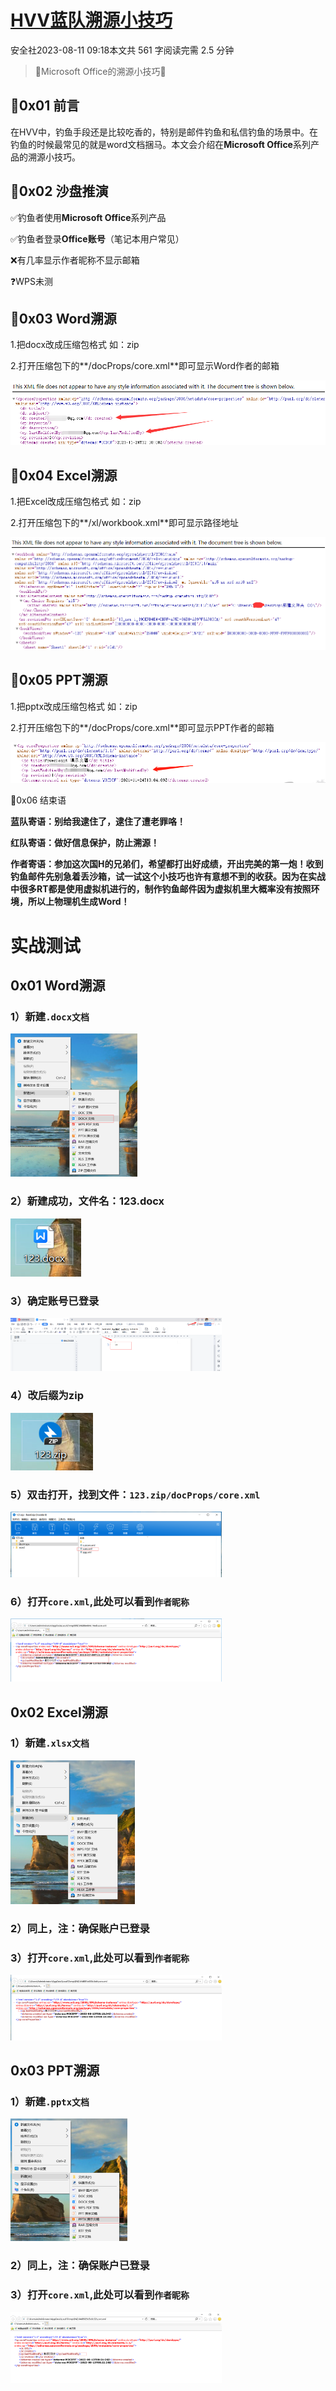 [HVV蓝队溯源小技巧](https://mp.weixin.qq.com/s?__biz=MzkwMzUyNDIwMA==&mid=2247483864&idx=1&sn=08b721fa57f8c59c4d405d7f5eadfd9f)
========================================================================================================================

安全社2023-08-11 09:18本文共 561 字阅读完需 2.5 分钟

> 🔰Microsoft Office的溯源小技巧🔰

## 🔰0x01 前言

在HVV中，钓鱼手段还是比较吃香的，特别是邮件钓鱼和私信钓鱼的场景中。在钓鱼的时候最常见的就是word文档捆马。本文会介绍在**Microsoft Office**系列产品的溯源小技巧。

## 🔰0x02 沙盘推演

✅钓鱼者使用**Microsoft Office**系列产品

✅钓鱼者登录**Office账号**（笔记本用户常见）

❌有几率显示作者昵称不显示邮箱

❓WPS未测

## 🔰0x03 Word溯源

1.把docx改成压缩包格式 如：zip

2.打开压缩包下的**/docProps/core.xml**即可显示Word作者的邮箱

![图片](HVV%E8%93%9D%E9%98%9F%E6%BA%AF%E6%BA%90%E5%B0%8F%E6%8A%80%E5%B7%A7.assets/640.png)

## 🔰0x04 Excel溯源

1.把Excel改成压缩包格式 如：zip

2.打开压缩包下的**/xl/workbook.xml**即可显示路径地址

![图片](HVV%E8%93%9D%E9%98%9F%E6%BA%AF%E6%BA%90%E5%B0%8F%E6%8A%80%E5%B7%A7.assets/640-16919127283491.png)

## 🔰0x05 PPT溯源

1.把pptx改成压缩包格式 如：zip

2.打开压缩包下的**/docProps/core.xml**即可显示PPT作者的邮箱

![图片](HVV%E8%93%9D%E9%98%9F%E6%BA%AF%E6%BA%90%E5%B0%8F%E6%8A%80%E5%B7%A7.assets/640-16919127283492.png)

🔰0x06 结束语

**蓝队寄语：别给我逮住了，逮住了遭老罪咯！**

**红队寄语：做好信息保护，防止溯源！**

**作者寄语：参加这次国H的兄弟们，希望都打出好成绩，开出完美的第一炮！收到钓鱼邮件先别急着丢沙箱，试一试这个小技巧也许有意想不到的收获。因为在实战中很多RT都是使用虚拟机进行的，制作钓鱼邮件因为虚拟机里大概率没有按照环境，所以上物理机生成Word！**







# 实战测试



## 0x01 Word溯源

### 1）新建`.docx文档`

<img src="HVV%E8%93%9D%E9%98%9F%E6%BA%AF%E6%BA%90%E5%B0%8F%E6%8A%80%E5%B7%A7.assets/image-20230813155843477.png" alt="image-20230813155843477" style="zoom:33%;" />





### 2）新建成功，文件名：123.docx

![image-20230813155953546](HVV%E8%93%9D%E9%98%9F%E6%BA%AF%E6%BA%90%E5%B0%8F%E6%8A%80%E5%B7%A7.assets/image-20230813155953546.png)



### 3）确定账号已登录

<img src="HVV%E8%93%9D%E9%98%9F%E6%BA%AF%E6%BA%90%E5%B0%8F%E6%8A%80%E5%B7%A7.assets/image-20230813160039389.png" alt="image-20230813160039389" style="zoom:33%;" />



### 4）改后缀为zip

![image-20230813160135693](HVV%E8%93%9D%E9%98%9F%E6%BA%AF%E6%BA%90%E5%B0%8F%E6%8A%80%E5%B7%A7.assets/image-20230813160135693.png)

### 5）双击打开，找到文件：`123.zip/docProps/core.xml`

<img src="HVV%E8%93%9D%E9%98%9F%E6%BA%AF%E6%BA%90%E5%B0%8F%E6%8A%80%E5%B7%A7.assets/image-20230813160203714.png" alt="image-20230813160203714" style="zoom:33%;" />





### 6）打开`core.xml`,此处可以看到`作者昵称`

<img src="HVV%E8%93%9D%E9%98%9F%E6%BA%AF%E6%BA%90%E5%B0%8F%E6%8A%80%E5%B7%A7.assets/image-20230813160436726.png" alt="image-20230813160436726" style="zoom:33%;" />





## 0x02 Excel溯源

### 1）新建`.xlsx文档`

<img src="HVV%E8%93%9D%E9%98%9F%E6%BA%AF%E6%BA%90%E5%B0%8F%E6%8A%80%E5%B7%A7.assets/image-20230813161445290.png" alt="image-20230813161445290" style="zoom:33%;" />



### 2）同上，注：确保账户已登录



### 3）打开`core.xml`,此处可以看到`作者昵称`

<img src="HVV%E8%93%9D%E9%98%9F%E6%BA%AF%E6%BA%90%E5%B0%8F%E6%8A%80%E5%B7%A7.assets/image-20230813161910094.png" alt="image-20230813161910094" style="zoom:33%;" />







## 0x03 PPT溯源

### 1）新建`.pptx文档`

<img src="HVV%E8%93%9D%E9%98%9F%E6%BA%AF%E6%BA%90%E5%B0%8F%E6%8A%80%E5%B7%A7.assets/image-20230813162057773.png" alt="image-20230813162057773" style="zoom:33%;" />

### 2）同上，注：确保账户已登录







### 3）打开`core.xml`,此处可以看到`作者昵称`

<img src="HVV%E8%93%9D%E9%98%9F%E6%BA%AF%E6%BA%90%E5%B0%8F%E6%8A%80%E5%B7%A7.assets/image-20230813162209538.png" alt="image-20230813162209538" style="zoom:33%;" />